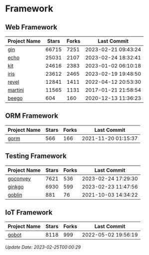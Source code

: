# Framework

## Web Framework
| Project Name | Stars | Forks | Last Commit |
| ------------ | ----- | ----- | ----------- |
| [gin](https://github.com/gin-gonic/gin) | 66715 | 7251 | 2023-02-21 09:43:24 |
| [echo](https://github.com/labstack/echo) | 25031 | 2107 | 2023-02-24 18:32:41 |
| [kit](https://github.com/go-kit/kit) | 24616 | 2383 | 2023-01-02 06:10:18 |
| [iris](https://github.com/kataras/iris) | 23612 | 2465 | 2023-02-19 19:48:50 |
| [revel](https://github.com/revel/revel) | 12841 | 1411 | 2022-04-12 20:53:30 |
| [martini](https://github.com/go-martini/martini) | 11565 | 1131 | 2017-01-21 21:58:54 |
| [beego](https://github.com/astaxie/beego) | 604 | 160 | 2020-12-13 11:36:23 |

## ORM Framework
| Project Name | Stars | Forks | Last Commit |
| ------------ | ----- | ----- | ----------- |
| [gorm](https://github.com/jinzhu/gorm) | 566 | 166 | 2021-11-20 01:15:37 |

## Testing Framework
| Project Name | Stars | Forks | Last Commit |
| ------------ | ----- | ----- | ----------- |
| [goconvey](https://github.com/smartystreets/goconvey) | 7621 | 536 | 2023-02-24 17:29:30 |
| [ginkgo](https://github.com/onsi/ginkgo) | 6930 | 599 | 2023-02-23 11:47:56 |
| [goblin](https://github.com/franela/goblin) | 881 | 76 | 2021-10-03 14:34:22 |

## IoT Framework
| Project Name | Stars | Forks | Last Commit |
| ------------ | ----- | ----- | ----------- |
| [gobot](https://github.com/hybridgroup/gobot) | 8118 | 999 | 2022-05-02 19:56:19 |

*Update Date: 2023-02-25T00:00:29*